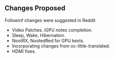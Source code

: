 ## Changes Proposed ##
Followinf changes were suggested in Reddit
 * Video Patches. iGPU notes completion.
 * Sleep, Wake, Hibernation.
 * NootRX, NootedRed for GPU kexts.
 * Incorporating changes from oc-little-translated.
 * HDMI fixes.